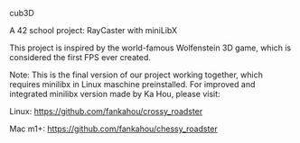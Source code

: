 cub3D

A 42 school project: RayCaster with miniLibX

This project is inspired by the world-famous Wolfenstein 3D game, which is
considered the first FPS ever created.

Note:
This is the final version of our project working together, which requires minilibx in Linux maschine preinstalled.
For improved and integrated minilibx version made by Ka Hou, please visit:

Linux: https://github.com/fankahou/crossy_roadster

Mac m1+: https://github.com/fankahou/chessy_roadster
